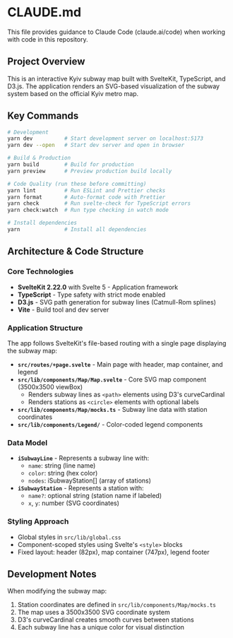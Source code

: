 # CLAUDE.md

This file provides guidance to Claude Code (claude.ai/code) when working with code in this repository.

## Project Overview

This is an interactive Kyiv subway map built with SvelteKit, TypeScript, and D3.js. The application renders an SVG-based visualization of the subway system based on the official Kyiv metro map.

## Key Commands

```bash
# Development
yarn dev          # Start development server on localhost:5173
yarn dev --open   # Start dev server and open in browser

# Build & Production
yarn build        # Build for production
yarn preview      # Preview production build locally

# Code Quality (run these before committing)
yarn lint         # Run ESLint and Prettier checks
yarn format       # Auto-format code with Prettier
yarn check        # Run svelte-check for TypeScript errors
yarn check:watch  # Run type checking in watch mode

# Install dependencies
yarn              # Install all dependencies
```

## Architecture & Code Structure

### Core Technologies
- **SvelteKit 2.22.0** with Svelte 5 - Application framework
- **TypeScript** - Type safety with strict mode enabled
- **D3.js** - SVG path generation for subway lines (Catmull-Rom splines)
- **Vite** - Build tool and dev server

### Application Structure
The app follows SvelteKit's file-based routing with a single page displaying the subway map:

- **`src/routes/+page.svelte`** - Main page with header, map container, and legend
- **`src/lib/components/Map/Map.svelte`** - Core SVG map component (3500x3500 viewBox)
  - Renders subway lines as `<path>` elements using D3's curveCardinal
  - Renders stations as `<circle>` elements with optional labels
- **`src/lib/components/Map/mocks.ts`** - Subway line data with station coordinates
- **`src/lib/components/Legend/`** - Color-coded legend components

### Data Model
- **`iSubwayLine`** - Represents a subway line with:
  - `name`: string (line name)
  - `color`: string (hex color)
  - `nodes`: iSubwayStation[] (array of stations)
- **`iSubwayStation`** - Represents a station with:
  - `name?`: optional string (station name if labeled)
  - `x`, `y`: number (SVG coordinates)

### Styling Approach
- Global styles in `src/lib/global.css`
- Component-scoped styles using Svelte's `<style>` blocks
- Fixed layout: header (82px), map container (747px), legend footer

## Development Notes

When modifying the subway map:
1. Station coordinates are defined in `src/lib/components/Map/mocks.ts`
2. The map uses a 3500x3500 SVG coordinate system
3. D3's curveCardinal creates smooth curves between stations
4. Each subway line has a unique color for visual distinction